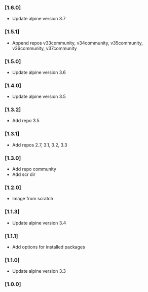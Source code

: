 ### [1.6.0]

  * Update alpine version 3.7

### [1.5.1]

  * Append repos v33community, v34community, v35community, v36community, v37community

### [1.5.0]

  * Update alpine version 3.6

### [1.4.0]

  * Update alpine version 3.5

### [1.3.2]

  * Add repo 3.5

### [1.3.1]

  * Add repos 2.7, 3.1, 3.2, 3.3

### [1.3.0]

  * Add repo community
  * Add scr dir

### [1.2.0]

  * Image from scratch

### [1.1.3]

  * Update alpine version 3.4

### [1.1.1]

  * Add options for installed packages

### [1.1.0]

  * Update alpine version 3.3

### [1.0.0]

